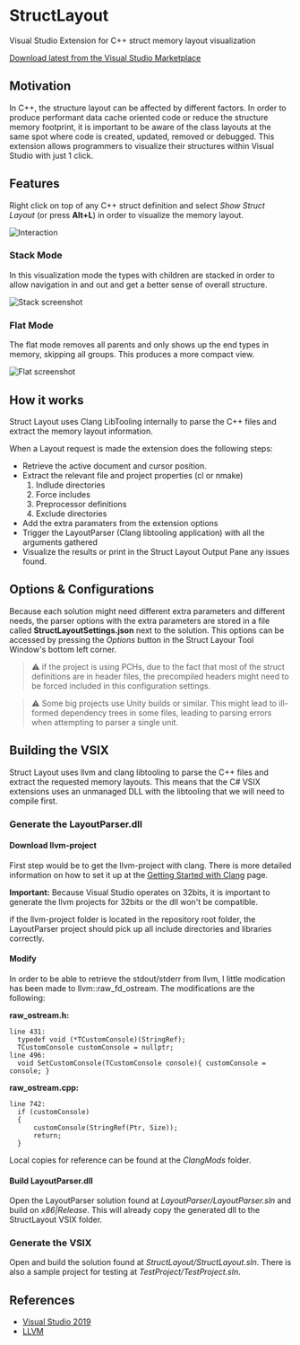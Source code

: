 # StructLayout
Visual Studio Extension for C++ struct memory layout visualization

[Download latest from the Visual Studio Marketplace](https://marketplace.visualstudio.com/items?itemName=RamonViladomat.StructLayout)

## Motivation

In C++, the structure layout can be affected by different factors. In order to produce performant data cache oriented code or reduce the structure memory footprint, it is important to be aware of the class layouts at the same spot where code is created, updated, removed or debugged. This extension allows programmers to visualize their structures within Visual Studio with just 1 click.

## Features

Right click on top of any C++ struct definition and select *Show Struct Layout* (or press **Alt+L**) in order to visualize the memory layout.

![Interaction](https://github.com/Viladoman/StructLayout/wiki/data/StructLayoutTrigger.gif?raw=true)

### Stack Mode

In this visualization mode the types with children are stacked in order to allow navigation in and out and get a better sense of overall structure. 

![Stack screenshot](https://github.com/Viladoman/StructLayout/wiki/data/Stack.png?raw=true)

### Flat Mode

The flat mode removes all parents and only shows up the end types in memory, skipping all groups. This produces a more compact view. 

![Flat screenshot](https://github.com/Viladoman/StructLayout/wiki/data/Flat.png?raw=true)

## How it works

Struct Layout uses Clang LibTooling internally to parse the C++ files and extract the memory layout information.

When a Layout request is made the extension does the following steps: 
+ Retrieve the active document and cursor position. 
+ Extract the relevant file and project properties (cl or nmake)
  1. Indlude directories
  2. Force includes
  3. Preprocessor definitions
  4. Exclude directories
+ Add the extra paramaters from the extension options
+ Trigger the LayoutParser (Clang libtooling application) with all the arguments gathered
+ Visualize the results or print in the Struct Layout Output Pane any issues found. 

## Options & Configurations

Because each solution might need different extra parameters and different needs, the parser options with the extra parameters are stored in a file called **StructLayoutSettings.json** next to the solution. This options can be accessed by pressing the *Options* button in the Struct Layour Tool Window's bottom left corner.

> :warning: if the project is using PCHs, due to the fact that most of the struct definitions are in header files, the precompiled headers might need to be forced included in this configuration settings. 

> :warning: Some big projects use Unity builds or similar. This might lead to ill-formed dependency trees in some files, leading to parsing errors when attempting to parser a single unit.

## Building the VSIX 

Struct Layout uses llvm and clang libtooling to parse the C++ files and extract the requested memory layouts. This means that the C# VSIX extensions uses an unmanaged DLL with the libtooling that we will need to compile first. 

### Generate the LayoutParser.dll

#### Download llvm-project
First step would be to get the llvm-project with clang. 
There is more detailed information on how to set it up at the [Getting Started with Clang](https://clang.llvm.org/get_started.html) page.

**Important:** Because Visual Studio operates on 32bits, it is important to generate the llvm projects for 32bits or the dll won't be compatible.

if the llvm-project folder is located in the repository root folder, the LayoutParser project should pick up all include directories and libraries correctly. 

#### Modify 
In order to be able to retrieve the stdout/stderr from llvm, I little modication has been made to llvm::raw_fd_ostream. 
The modifications are the following:

**raw_ostream.h:**
```
line 431:
  typedef void (*TCustomConsole)(StringRef);
  TCustomConsole customConsole = nullptr;
line 496: 
  void SetCustomConsole(TCustomConsole console){ customConsole = console; }
```

**raw_ostream.cpp:**
```
line 742:
  if (customConsole)
  {
      customConsole(StringRef(Ptr, Size));
      return;
  }
```

Local copies for reference can be found at the *ClangMods* folder.

#### Build LayoutParser.dll
Open the LayoutParser solution found at *LayoutParser/LayoutParser.sln* and build on *x86|Release*. This will already copy the generated dll to the StructLayout VSIX folder. 

### Generate the VSIX 
Open and build the solution found at *StructLayout/StructLayout.sln*.
There is also a sample project for testing at *TestProject/TestProject.sln*.

## References
- [Visual Studio 2019](https://visualstudio.microsoft.com/vs/)
- [LLVM](http://llvm.org/)
